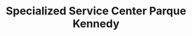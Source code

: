 ---
title: "Specialized Service Center Parque Kennedy"
url: /miraflores/specialized-service-center-parque-kennedy/
shop: bicicleta
---